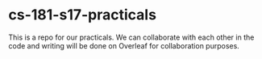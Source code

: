 # cs-181-s17-practicals

This is a repo for our practicals. We can collaborate with each other in the code and writing will be done on Overleaf for collaboration purposes.
